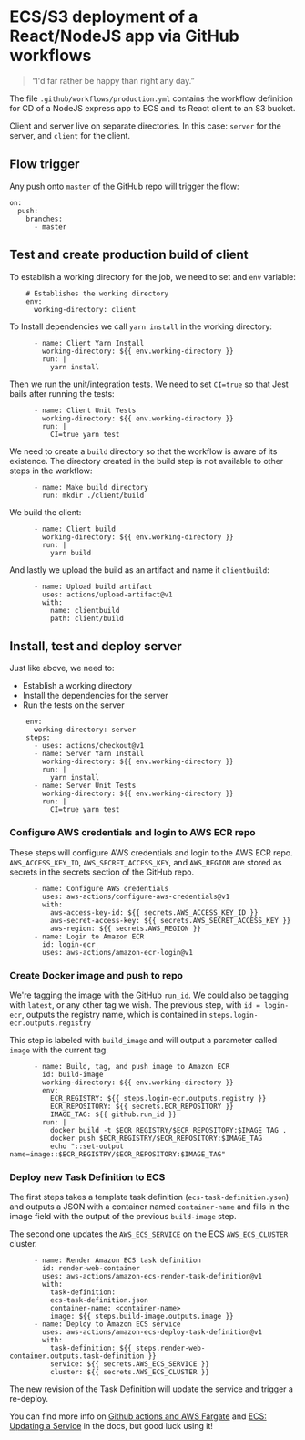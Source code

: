 # ECS/S3 deployment of a React/NodeJS app via GitHub workflows

> “I'd far rather be happy than right any day.”

The file `.github/workflows/production.yml` contains the workflow definition for CD of a NodeJS express app to ECS and its React client to an S3 bucket.

Client and server live on separate directories. In this case: `server` for the server, and `client` for the client.

## Flow trigger

Any push onto `master` of the GitHub repo will trigger the flow:

```
on:
  push:
    branches:
      - master
```

## Test and create production build of client

To establish a working directory for the job, we need to set and `env` variable:

```
    # Establishes the working directory
    env:
      working-directory: client
```

To Install dependencies we call `yarn install` in the working directory:

```
      - name: Client Yarn Install
        working-directory: ${{ env.working-directory }}
        run: |
          yarn install
```

Then we run the unit/integration tests. We need to set `CI=true` so that Jest bails after running the tests:

```
      - name: Client Unit Tests
        working-directory: ${{ env.working-directory }}
        run: |
          CI=true yarn test
```

We need to create a `build` directory so that the workflow is aware of its existence. The directory created in the build step is not available to other steps in the workflow:

```
      - name: Make build directory
        run: mkdir ./client/build
```

We build the client:

```
      - name: Client build
        working-directory: ${{ env.working-directory }}
        run: |
          yarn build
```

And lastly we upload the build as an artifact and name it `clientbuild`:

```
      - name: Upload build artifact
        uses: actions/upload-artifact@v1
        with:
          name: clientbuild
          path: client/build
```

## Install, test and deploy server

Just like above, we need to:
* Establish a working directory
* Install the dependencies for the server
* Run the tests on the server 

```
    env:
      working-directory: server
    steps:
      - uses: actions/checkout@v1
      - name: Server Yarn Install
        working-directory: ${{ env.working-directory }}
        run: |
          yarn install
      - name: Server Unit Tests
        working-directory: ${{ env.working-directory }}
        run: |
          CI=true yarn test
```

### Configure AWS credentials and login to AWS ECR repo

These steps will configure AWS credentials and login to the AWS ECR repo. `AWS_ACCESS_KEY_ID`, `AWS_SECRET_ACCESS_KEY`, and `AWS_REGION` are stored as secrets in the secrets section of the GitHub repo.

```
      - name: Configure AWS credentials
        uses: aws-actions/configure-aws-credentials@v1
        with:
          aws-access-key-id: ${{ secrets.AWS_ACCESS_KEY_ID }}
          aws-secret-access-key: ${{ secrets.AWS_SECRET_ACCESS_KEY }}
          aws-region: ${{ secrets.AWS_REGION }}
      - name: Login to Amazon ECR
        id: login-ecr
        uses: aws-actions/amazon-ecr-login@v1
```

### Create Docker image and push to repo

We're tagging the image with the GitHub `run_id`. We could also be tagging with `latest`, or any other tag we wish. The previous step, with `id = login-ecr`, outputs the registry name, which is contained in `steps.login-ecr.outputs.registry`

This step is labeled with `build_image` and will output a parameter called `image` with the current tag.

```
      - name: Build, tag, and push image to Amazon ECR
        id: build-image
        working-directory: ${{ env.working-directory }}
        env:
          ECR_REGISTRY: ${{ steps.login-ecr.outputs.registry }}
          ECR_REPOSITORY: ${{ secrets.ECR_REPOSITORY }}
          IMAGE_TAG: ${{ github.run_id }}
        run: |
          docker build -t $ECR_REGISTRY/$ECR_REPOSITORY:$IMAGE_TAG .
          docker push $ECR_REGISTRY/$ECR_REPOSITORY:$IMAGE_TAG
          echo "::set-output name=image::$ECR_REGISTRY/$ECR_REPOSITORY:$IMAGE_TAG"
```

### Deploy new Task Definition to ECS

The first steps takes a template task definition (`ecs-task-definition.yson`) and outputs a JSON with a container named `container-name` and fills in the image field with the output of the previous `build-image` step.

The second one updates the `AWS_ECS_SERVICE` on the ECS `AWS_ECS_CLUSTER` cluster.

```
      - name: Render Amazon ECS task definition
        id: render-web-container
        uses: aws-actions/amazon-ecs-render-task-definition@v1
        with:
          task-definition: 
          ecs-task-definition.json
          container-name: <container-name>
          image: ${{ steps.build-image.outputs.image }}
      - name: Deploy to Amazon ECS service
        uses: aws-actions/amazon-ecs-deploy-task-definition@v1
        with:
          task-definition: ${{ steps.render-web-container.outputs.task-definition }}
          service: ${{ secrets.AWS_ECS_SERVICE }}
          cluster: ${{ secrets.AWS_ECS_CLUSTER }}
```

The new revision of the Task Definition will update the service and trigger a re-deploy.

You can find more info on [Github actions and AWS Fargate](https://aws.amazon.com/blogs/opensource/github-actions-aws-fargate/) and [ECS: Updating a Service](https://docs.aws.amazon.com/AmazonECS/latest/developerguide/update-service.html) in the docs, but good luck using it!